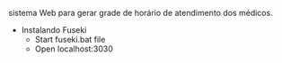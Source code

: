 sistema Web para gerar grade de horário de atendimento dos médicos.

* Instalando Fuseki
  * Start fuseki.bat file
  * Open localhost:3030
